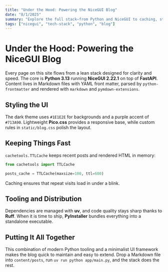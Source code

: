 ```yaml
---
title: "Under the Hood: Powering the NiceGUI Blog"
date: "8/1/2025"
summary: "Explore the full stack—from Python and NiceGUI to caching, styling, and build tools—that keeps this blog humming."
tags: ["nicegui", "tech-stack", "python", "blog"]
---
```


# Under the Hood: Powering the NiceGUI Blog

Every page on this site flows from a lean stack designed for clarity and speed. The core is **Python 3.13** running **NiceGUI 2.22.1** on top of **FastAPI**. Content lives in Markdown files with YAML front matter, parsed by `python-frontmatter` and rendered with `markdown` and `pymdown-extensions`.

## Styling the UI

The dark theme uses `#1E1E2E` for backgrounds and a purple accent of `#713A90`. Lightweight **Pico.css** provides a responsive base, while custom rules in `static/blog.css` polish the layout.

## Keeping Things Fast

`cachetools.TTLCache` keeps recent posts and rendered HTML in memory:

```python
from cachetools import TTLCache

posts_cache = TTLCache(maxsize=100, ttl=600)
```

Caching ensures that repeat visits load in under a blink.

## Tooling and Distribution

Dependencies are managed with **uv**, and code quality stays sharp thanks to **Ruff**. When it is time to ship, **PyInstaller** bundles everything into a standalone executable.

## Putting It All Together

This combination of modern Python tooling and a minimalist UI framework makes the blog quick to maintain and easy to extend. Drop a Markdown file into `content/posts`, run `uv run python app/main.py`, and the stack does the rest.
